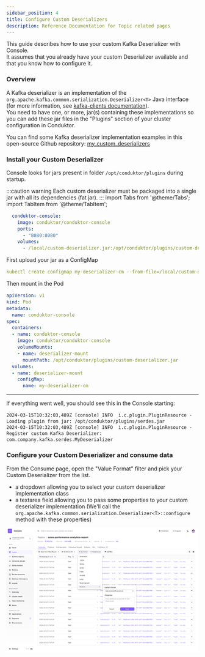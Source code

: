 ```yaml
---
sidebar_position: 4
title: Configure Custom Deserializers
description: Reference Documentation for Topic related pages
---
```

This guide describes how to use your custom Kafka Deserializer with Console.   
It assumes that you already have your custom Deserializer available and that you know how to configure it.
### Overview

A Kafka deserializer is an implementation of the `org.apache.kafka.common.serialization.Deserializer<T>` Java interface (for more information, see [kafka-clients documentation](https://kafka.apache.org/30/javadoc/org/apache/kafka/common/serialization/Deserializer.html)).  
You need to have one, or more, jar(s) containing these implementations so you can add these jar files in the "Plugins" section of your cluster configuration in Conduktor.

You can find some Kafka deserializer implementation examples in this open-source Github repository: [my_custom_deserializers](https://github.com/conduktor/my_custom_deserializers)

### Install your Custom Deserializer

Console looks for jars present in folder `/opt/conduktor/plugins` during startup.

:::caution warning
Each custom deserializer must be packaged into a single jar with all its dependencies (fat jar).
:::
import Tabs from '@theme/Tabs'; import TabItem from '@theme/TabItem';

<Tabs>
<TabItem value="docker-compose" label="docker-compose">

```yml
  conduktor-console:
    image: conduktor/conduktor-console
    ports:
      - "8080:8080"
    volumes:
      - /local/custom-deserializer.jar:/opt/conduktor/plugins/custom-deserializer.jar
```
</TabItem>
<TabItem value="Kubernetes" label="Kubernetes">


First upload your jar as a ConfigMap
```yaml
kubectl create configmap my-deserializer-cm --from-file=/local/custom-deserializer.jar
```
Then mount in the Pod
```yaml
apiVersion: v1
kind: Pod
metadata:
  name: conduktor-console
spec:
  containers:
  - name: conduktor-console
    image: conduktor/conduktor-console
    volumeMounts:
    - name: deserializer-mount
      mountPath: /opt/conduktor/plugins/custom-deserializer.jar
  volumes:
  - name: deserializer-mount
    configMap:
      name: my-deserializer-cm
```

</TabItem>
</Tabs>

<hr />

If everything went well, you should see this in the Console starting:
````
2024-03-15T10:32:03,489Z [console] INFO  i.c.plugin.PluginResource - Loading plugin from jar: /opt/conduktor/plugins/serdes.jar
2024-03-15T10:32:03,489Z [console] INFO  i.c.plugin.PluginResource - Register custom Kafka Deserializer: com.company.kafka.serdes.MyDeserializer
````

### Configure your Custom Deserializer and consume data

From the Consume page, open the "Value Format" filter and pick your Custom Deserializer from the list.
- a dropdown allowing you to select your custom deserializer implementation class
- a textarea field allowing you to pass some properties to your custom deserializer implementation (We'll call the `org.apache.kafka.common.serialization.Deserializer<T>::configure` method with these properties)

![Capture d’écran 2023-12-12 à 16.04.53.png](img/topic-custom-deser.png)

